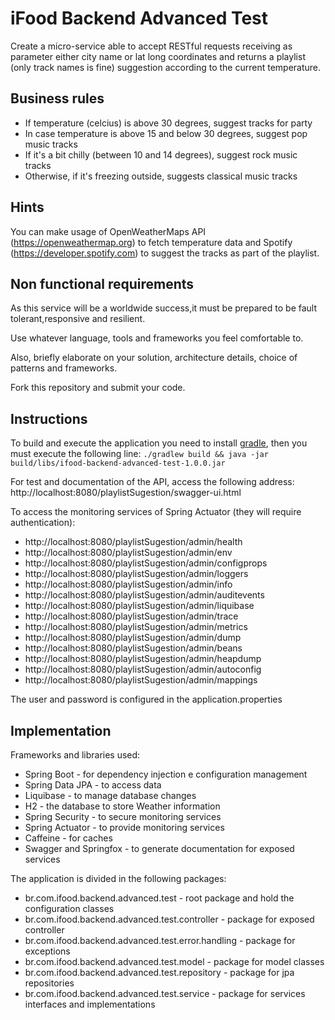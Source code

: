 # iFood Backend Advanced Test

Create a micro-service able to accept RESTful requests receiving as parameter either city name or lat long coordinates and returns a playlist (only track names is fine) suggestion according to the current temperature.

## Business rules

* If temperature (celcius) is above 30 degrees, suggest tracks for party
* In case temperature is above 15 and below 30 degrees, suggest pop music tracks
* If it's a bit chilly (between 10 and 14 degrees), suggest rock music tracks
* Otherwise, if it's freezing outside, suggests classical music tracks 

## Hints

You can make usage of OpenWeatherMaps API (https://openweathermap.org) to fetch temperature data and Spotify (https://developer.spotify.com) to suggest the tracks as part of the playlist.

## Non functional requirements

As this service will be a worldwide success,it must be prepared to be fault tolerant,responsive and resilient.

Use whatever language, tools and frameworks you feel comfortable to. 

Also, briefly elaborate on your solution, architecture details, choice of patterns and frameworks.

Fork this repository and submit your code.

## Instructions 
To build and execute the application you need to install [gradle](https://gradle.org/), then you must execute the following line:
``./gradlew build && java -jar build/libs/ifood-backend-advanced-test-1.0.0.jar``

For test and documentation of the API, access the following address:
http://localhost:8080/playlistSugestion/swagger-ui.html

To access the monitoring services of Spring Actuator (they will require authentication):
* http://localhost:8080/playlistSugestion/admin/health 
* http://localhost:8080/playlistSugestion/admin/env
* http://localhost:8080/playlistSugestion/admin/configprops 
* http://localhost:8080/playlistSugestion/admin/loggers
* http://localhost:8080/playlistSugestion/admin/info
* http://localhost:8080/playlistSugestion/admin/auditevents
* http://localhost:8080/playlistSugestion/admin/liquibase
* http://localhost:8080/playlistSugestion/admin/trace
* http://localhost:8080/playlistSugestion/admin/metrics
* http://localhost:8080/playlistSugestion/admin/dump
* http://localhost:8080/playlistSugestion/admin/beans
* http://localhost:8080/playlistSugestion/admin/heapdump
* http://localhost:8080/playlistSugestion/admin/autoconfig
* http://localhost:8080/playlistSugestion/admin/mappings

The user and password is configured in the application.properties

## Implementation
Frameworks and libraries used:
* Spring Boot - for dependency injection e configuration management
* Spring Data JPA - to access data
* Liquibase - to manage database changes
* H2 - the database to store Weather information
* Spring Security - to secure monitoring services
* Spring Actuator - to provide monitoring services
* Caffeine - for caches
* Swagger and Springfox - to generate documentation for exposed services

The application is divided in the following packages:
* br.com.ifood.backend.advanced.test - root package and hold the configuration classes
* br.com.ifood.backend.advanced.test.controller - package for exposed controller
* br.com.ifood.backend.advanced.test.error.handling - package for exceptions 
* br.com.ifood.backend.advanced.test.model - package for model classes
* br.com.ifood.backend.advanced.test.repository - package for jpa repositories
* br.com.ifood.backend.advanced.test.service - package for services interfaces and implementations
